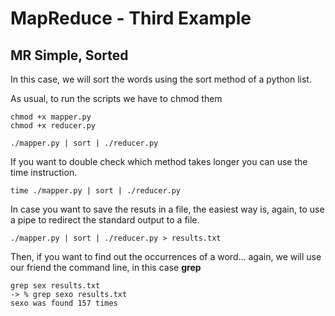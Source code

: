 # MapReduce - Third Example
## MR Simple, Sorted

In this case, we will sort the words using the sort method of a python list.

As usual, to run the scripts we have to chmod them

    chmod +x mapper.py
    chmod +x reducer.py

    ./mapper.py | sort | ./reducer.py

 If you want to double check which method takes longer you can use the time instruction.

    time ./mapper.py | sort | ./reducer.py

In case you want to save the resuts in a file, the easiest way is, again, to use a pipe to redirect the standard output to a file.

    ./mapper.py | sort | ./reducer.py > results.txt

Then, if you want to find out the occurrences of a word... again, we will use our friend the command line, in this case __grep__

    grep sex results.txt
    -> % grep sexo results.txt
    sexo was found 157 times

